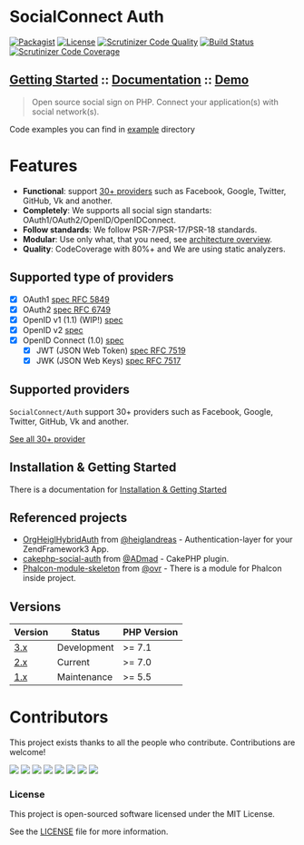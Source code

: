 SocialConnect Auth
==================

[![Packagist](https://img.shields.io/packagist/v/socialconnect/auth.svg?style=flat-square)](https://packagist.org/packages/socialconnect/auth)
[![License](http://img.shields.io/packagist/l/SocialConnect/auth.svg?style=flat-square)](https://github.com/SocialConnect/auth/blob/master/LICENSE)
[![Scrutinizer Code Quality](http://img.shields.io/scrutinizer/g/socialconnect/auth/master.svg?style=flat-square)](https://scrutinizer-ci.com/g/SocialConnect/auth/?branch=master)
[![Build Status](http://img.shields.io/travis/SocialConnect/auth.svg?style=flat-square)](https://travis-ci.org/SocialConnect/auth)
[![Scrutinizer Code Coverage](https://img.shields.io/scrutinizer/coverage/g/socialconnect/auth/master.svg?style=flat-square)](https://scrutinizer-ci.com/g/SocialConnect/auth/?branch=master)

## [Getting Started](https://socialconnect.lowl.io/installation.html) :: [Documentation](https://socialconnect.lowl.io/) :: [Demo](https://sc.lowl.io/)

> Open source social sign on PHP. Connect your application(s) with social network(s).

Code examples you can find in [example](./example) directory

# Features

* <b>Functional</b>: support [30+ providers]((https://socialconnect.lowl.io/providers.html)) such as Facebook, Google, Twitter, GitHub, Vk and another.
* <b>Completely</b>: We supports all social sign standarts: OAuth1/OAuth2/OpenID/OpenIDConnect.
* <b>Follow standards</b>: We follow PSR-7/PSR-17/PSR-18 standards.
* <b>Modular</b>: Use only what, that you need, see [architecture overview](http://localhost:4000/architecture.html).
* <b>Quality</b>: CodeCoverage with 80%+ and We are using static analyzers.

## Supported type of providers

- [x] OAuth1 [spec RFC 5849](https://tools.ietf.org/html/rfc5849)
- [x] OAuth2 [spec RFC 6749](https://tools.ietf.org/html/rfc6749)
- [X] OpenID v1 (1.1) (WIP!) [spec](https://openid.net/specs/openid-authentication-1_1.html)
- [X] OpenID v2 [spec](http://openid.net/specs/openid-authentication-2_0.html)
- [X] OpenID Connect (1.0) [spec](http://openid.net/specs/openid-connect-core-1_0.html#OpenID.Discovery)
    - [X] JWT (JSON Web Token) [spec RFC 7519](https://tools.ietf.org/html/rfc7519)
    - [X] JWK (JSON Web Keys) [spec RFC 7517](https://tools.ietf.org/html/rfc7517)

## Supported providers

`SocialConnect/Auth` support 30+ providers such as Facebook, Google, Twitter, GitHub, Vk and another.

[See all 30+ provider](https://socialconnect.lowl.io/providers.html)

## Installation & Getting Started

There is a documentation for [Installation & Getting Started](https://socialconnect.lowl.io/installation.html)

## Referenced projects

- [OrgHeiglHybridAuth](https://github.com/heiglandreas/HybridAuth) from [@heiglandreas](https://github.com/heiglandreas) - Authentication-layer for your ZendFramework3 App.
- [cakephp-social-auth](https://github.com/ADmad/cakephp-social-auth) from [@ADmad](https://github.com/ADmad) - CakePHP plugin. 
- [Phalcon-module-skeleton](https://github.com/ovr/phalcon-module-skeleton) from [@ovr](https://github.com/ovr) - There is a module for Phalcon inside project.

## Versions

| Version                                                  | Status      | PHP Version |
|----------------------------------------------------------|-------------|-------------|
| [3.x](https://github.com/SocialConnect/auth/tree/3.x)    | Development | >= 7.1      |
| [2.x](https://github.com/SocialConnect/auth/tree/master) | Current     | >= 7.0      |
| [1.x](https://github.com/SocialConnect/auth/tree/1.x)    | Maintenance | >= 5.5      |

Contributors
============

This project exists thanks to all the people who contribute. Contributions are welcome!

[![](https://sourcerer.io/fame/ovr/SocialConnect/auth/images/0)](https://sourcerer.io/fame/ovr/SocialConnect/auth/links/0)
[![](https://sourcerer.io/fame/ovr/SocialConnect/auth/images/1)](https://sourcerer.io/fame/ovr/SocialConnect/auth/links/1)
[![](https://sourcerer.io/fame/ovr/SocialConnect/auth/images/2)](https://sourcerer.io/fame/ovr/SocialConnect/auth/links/2)
[![](https://sourcerer.io/fame/ovr/SocialConnect/auth/images/3)](https://sourcerer.io/fame/ovr/SocialConnect/auth/links/3)
[![](https://sourcerer.io/fame/ovr/SocialConnect/auth/images/4)](https://sourcerer.io/fame/ovr/SocialConnect/auth/links/4)
[![](https://sourcerer.io/fame/ovr/SocialConnect/auth/images/5)](https://sourcerer.io/fame/ovr/SocialConnect/auth/links/5)
[![](https://sourcerer.io/fame/ovr/SocialConnect/auth/images/6)](https://sourcerer.io/fame/ovr/SocialConnect/auth/links/6)
[![](https://sourcerer.io/fame/ovr/SocialConnect/auth/images/7)](https://sourcerer.io/fame/ovr/SocialConnect/auth/links/7)

### License

This project is open-sourced software licensed under the MIT License.

See the [LICENSE](LICENSE) file for more information.
